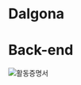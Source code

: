 # Dalgona 
# Back-end 

![활동증명서](https://user-images.githubusercontent.com/61110132/131290641-97469640-5a47-4117-90a1-29b386681640.PNG)

